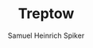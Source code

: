 ---
image: /assets/images/spiker/41a.jpg
author: Samuel Heinrich Spiker
artist: 
engraver: 
title: "Treptow"
subtitle: 
tags:
  - View
layout: post
---